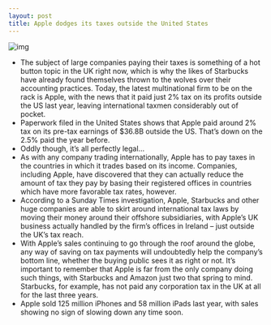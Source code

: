 ```yaml
---
layout: post
title: Apple dodges its taxes outside the United States
---
```

![img](http://media.idownloadblog.com/wp-content/uploads/2012/11/appletax.jpeg)
* The subject of large companies paying their taxes is something of a hot button topic in the UK right now, which is why the likes of Starbucks have already found themselves thrown to the wolves over their accounting practices. Today, the latest multinational firm to be on the rack is Apple, with the news that it paid just 2% tax on its profits outside the US last year, leaving international taxmen considerably out of pocket.
* Paperwork filed in the United States shows that Apple paid around 2% tax on its pre-tax earnings of $36.8B outside the US. That’s down on the 2.5% paid the year before.
* Oddly though, it’s all perfectly legal…
* As with any company trading internationally, Apple has to pay taxes in the countries in which it trades based on its income. Companies, including Apple, have discovered that they can actually reduce the amount of tax they pay by basing their registered offices in countries which have more favorable tax rates, however.
* According to a Sunday Times investigation, Apple, Starbucks and other huge companies are able to skirt around international tax laws by moving their money around their offshore subsidiaries, with Apple’s UK business actually handled by the firm’s offices in Ireland – just outside the UK’s tax reach.
* With Apple’s sales continuing to go through the roof around the globe, any way of saving on tax payments will undoubtedly help the company’s bottom line, whether the buying public sees it as right or not. It’s important to remember that Apple is far from the only company doing such things, with Starbucks and Amazon just two that spring to mind. Starbucks, for example, has not paid any corporation tax in the UK at all for the last three years.
* Apple sold 125 million iPhones and 58 million iPads last year, with sales showing no sign of slowing down any time soon.

